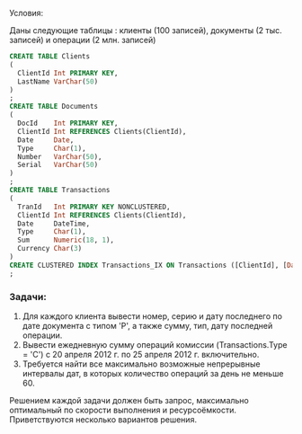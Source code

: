 Условия:

Даны следующие таблицы : клиенты (100 записей), документы (2 тыс. записей) и операции (2 млн. записей)
```sql
CREATE TABLE Clients
(
  ClientId Int PRIMARY KEY,
  LastName VarChar(50)
)
;
CREATE TABLE Documents
(
  DocId    Int PRIMARY KEY,
  ClientId Int REFERENCES Clients(ClientId),
  Date     Date,
  Type     Char(1),
  Number   VarChar(50),
  Serial   VarChar(50)
)
;
CREATE TABLE Transactions
(
  TranId   Int PRIMARY KEY NONCLUSTERED,
  ClientId Int REFERENCES Clients(ClientId),
  Date     DateTime,
  Type     Char(1),
  Sum      Numeric(18, 1),
  Currency Char(3)
)
CREATE CLUSTERED INDEX Transactions_IX ON Transactions ([ClientId], [Date], [TranId])
;
```
### Задачи:

1. Для каждого клиента вывести номер, серию и дату последнего по дате документа с типом 'P', а также сумму, тип, дату последней операции.
2. Вывести ежедневную сумму операций комиссии (Transactions.Type = 'C') c 20 апреля 2012 г. по 25 апреля 2012 г. включительно.
3. Требуется найти все максимально возможные непрерывные интервалы дат, в которых количество операций за день не меньше 60.

Решением каждой задачи должен быть запрос, максимально оптимальный по скорости выполнения и ресурсоёмкости. Приветствуются несколько вариантов решения.
